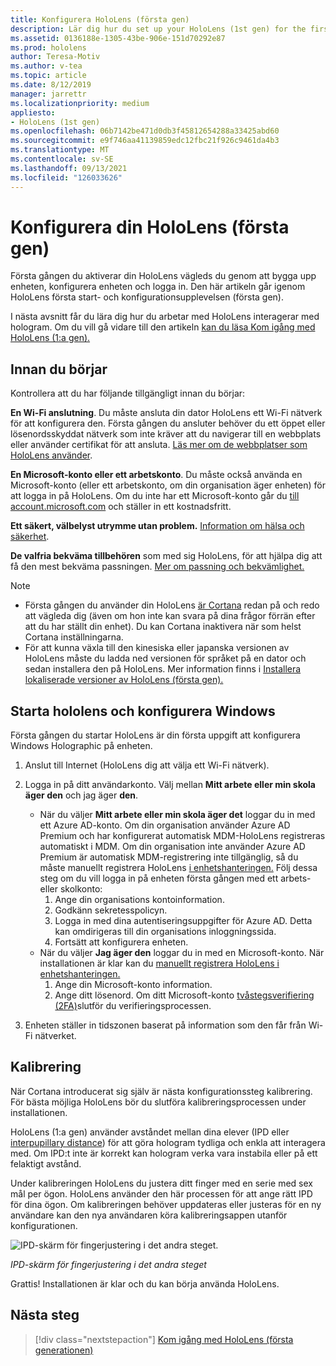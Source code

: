 ```yaml
---
title: Konfigurera HoloLens (första gen)
description: Lär dig hur du set up your HoloLens (1st gen) for the first time over Wi-Fi network with a Microsoft (MSA) or Azure Active Directory (AAD) account (AAD) (Konfigurera ditt HoloLens (första gen) för första gången över Wi-Fi-nätverk med antingen ett Microsoft-konto (MSA) eller Azure Active Directory-konto (AAD).
ms.assetid: 0136188e-1305-43be-906e-151d70292e87
ms.prod: hololens
author: Teresa-Motiv
ms.author: v-tea
ms.topic: article
ms.date: 8/12/2019
manager: jarrettr
ms.localizationpriority: medium
appliesto:
- HoloLens (1st gen)
ms.openlocfilehash: 06b7142be471d0db3f45812654288a33425abd60
ms.sourcegitcommit: e9f746aa41139859edc12fbc21f926c9461da4b3
ms.translationtype: MT
ms.contentlocale: sv-SE
ms.lasthandoff: 09/13/2021
ms.locfileid: "126033626"
---
```

# <a name="set-up-your-hololens-1st-gen"></a>Konfigurera din HoloLens (första gen)

Första gången du aktiverar din HoloLens vägleds du genom att bygga upp enheten, konfigurera enheten och logga in.  Den här artikeln går igenom HoloLens första start- och konfigurationsupplevelsen (första gen).

I nästa avsnitt får du lära dig hur du arbetar med HoloLens interagerar med hologram. Om du vill gå vidare till den artikeln [kan du läsa Kom igång med HoloLens (1:a gen).](hololens1-basic-usage.md)

## <a name="before-you-start"></a>Innan du börjar

Kontrollera att du har följande tillgängligt innan du börjar:

**En Wi-Fi anslutning**. Du måste ansluta din dator HoloLens ett Wi-Fi nätverk för att konfigurera den. Första gången du ansluter behöver du ett öppet eller lösenordsskyddat nätverk som inte kräver att du navigerar till en webbplats eller använder certifikat för att ansluta. [Läs mer om de webbplatser som HoloLens använder](hololens-offline.md).

**En Microsoft-konto eller ett arbetskonto**. Du måste också använda en Microsoft-konto (eller ett arbetskonto, om din organisation äger enheten) för att logga in på HoloLens. Om du inte har ett Microsoft-konto går du [till account.microsoft.com](https://account.microsoft.com) och ställer in ett kostnadsfritt.

**Ett säkert, välbelyst utrymme utan problem.** [Information om hälsa och säkerhet](https://go.microsoft.com/fwlink/p/?LinkId=746661).

**De valfria bekväma tillbehören** som med sig HoloLens, för att hjälpa dig att få den mest bekväma passningen. [Mer om passning och bekvämlighet.](https://support.microsoft.com/help/12632/hololens-fit-your-hololens)

> [!NOTE]
>  
> - Första gången du använder din HoloLens [är Cortana](hololens-cortana.md) redan på och redo att vägleda dig (även om hon inte kan svara på dina frågor förrän efter att du har ställt din enhet). Du kan Cortana inaktivera när som helst Cortana inställningarna.
> - För att kunna växla till den kinesiska eller japanska versionen av HoloLens måste du ladda ned versionen för språket på en dator och sedan installera den på HoloLens. Mer information finns i [Installera lokaliserade versioner av HoloLens (första gen).](hololens1-install-localized.md)

## <a name="start-your-hololens-and-set-up-windows"></a>Starta hololens och konfigurera Windows

Första gången du startar HoloLens är din första uppgift att konfigurera Windows Holographic på enheten.

1. Anslut till Internet (HoloLens dig att välja ett Wi-Fi nätverk).

1. Logga in på ditt användarkonto. Välj mellan **Mitt arbete eller min skola äger den** och jag äger **den**.
    - När du väljer **Mitt arbete eller min skola äger det** loggar du in med ett Azure AD-konto. Om din organisation använder Azure AD Premium och har konfigurerat automatisk MDM-HoloLens registreras automatiskt i MDM. Om din organisation inte använder Azure AD Premium är automatisk MDM-registrering inte tillgänglig, så du måste manuellt registrera HoloLens [i enhetshanteringen.](hololens-enroll-mdm.md#different-ways-to-enroll) Följ dessa steg om du vill logga in på enheten första gången med ett arbets- eller skolkonto:
        1. Ange din organisations kontoinformation.
        1. Godkänn sekretesspolicyn.
        1. Logga in med dina autentiseringsuppgifter för Azure AD. Detta kan omdirigeras till din organisations inloggningssida.
        1. Fortsätt att konfigurera enheten.
    - När du väljer **Jag äger den** loggar du in med en Microsoft-konto. När installationen är klar kan du [manuellt registrera HoloLens i enhetshanteringen.](hololens-enroll-mdm.md#different-ways-to-enroll)
        1. Ange din Microsoft-konto information.
        1. Ange ditt lösenord. Om ditt Microsoft-konto [tvåstegsverifiering (2FA)](https://blogs.technet.microsoft.com/microsoft_blog/2013/04/17/microsoft-account-gets-more-secure/)slutför du verifieringsprocessen.

1. Enheten ställer in tidszonen baserat på information som den får från Wi-Fi nätverket.

## <a name="calibration"></a>Kalibrering

När Cortana introducerat sig själv är nästa konfigurationssteg kalibrering. För bästa möjliga HoloLens bör du slutföra kalibreringsprocessen under installationen.

HoloLens (1:a gen) använder avståndet mellan dina elever (IPD eller [interpupillary distance](https://en.wikipedia.org/wiki/Interpupillary_distance)) för att göra hologram tydliga och enkla att interagera med. Om IPD:t inte är korrekt kan hologram verka vara instabila eller på ett felaktigt avstånd.

Under kalibreringen HoloLens du justera ditt finger med en serie med sex mål per ögon. HoloLens använder den här processen för att ange rätt IPD för dina ögon. Om kalibreringen behöver uppdateras eller justeras för en ny användare kan den nya användaren köra kalibreringsappen utanför konfigurationen.

![IPD-skärm för fingerjustering i det andra steget.](./images/ipd-finger-alignment-300px.jpg)

*IPD-skärm för fingerjustering i det andra steget*

Grattis! Installationen är klar och du kan börja använda HoloLens.

## <a name="next-steps"></a>Nästa steg

> [!div class="nextstepaction"]
> [Kom igång med HoloLens (första generationen)](hololens1-basic-usage.md)
